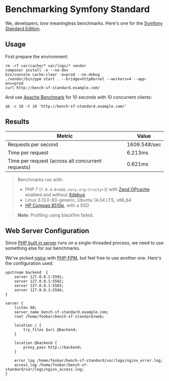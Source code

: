 # Benchmarking Symfony Standard

We, developers, *love* meaningless benchmarks.
Here's one for the [Symfony Standard Edition](https://github.com/symfony/symfony-standard).

## Usage

First prepare the environment:

    rm -rf var/cache/* var/logs/* vendor
    composer install -o --no-dev
    bin/console cache:clear -e=prod --no-debug
    ./vendor/bin/ppm start . --bridge=httpKernel --workers=4 --app-env=prod
    curl http://bench-sf-standard.example.com/

And use [Apache Benchmark](https://httpd.apache.org/docs/2.2/programs/ab.html)
for 10 seconds with 10 concurrent clients:

    ab -c 10 -t 10 'http://bench-sf-standard.example.com/'

## Results

| Metric                                            | Value        |
|---------------------------------------------------|--------------|
| Requests per second                               | 1609.54#/sec |
| Time per request                                  | 6.213ms      |
| Time per request (across all concurrent requests) | 0.621ms      |

> Benchmarks run with:
>
> * PHP 7 (`7.0.4-6+deb.sury.org~trusty+3`)
>   with [Zend OPcache](http://php.net/manual/en/book.opcache.php) enabled
>   and *without* [Xdebug](https://xdebug.org/)
> * Linux 3.13.0-83-generic, Ubuntu 14.04 LTS, x86_64
> * [HP Compaq 8510p](http://www.cnet.com/products/hp-compaq-8510p-15-4-core-2-duo-t7700-vista-business-2-gb-ram-120-gb-hdd-series/specs/), with a SSD

> **Note**: Profiling using blackfire failed.

## Web Server Configuration

Since [PHP built in server](http://php.net/manual/en/features.commandline.webserver.php)
runs on a single-threaded process, we need to use something else for our benchmarks.

We've picked [nginx](https://www.nginx.com/) with [PHP-FPM](http://php-fpm.org/),
but feel free to use another one. Here's the configuration used:

```
upstream backend  {
    server 127.0.0.1:5501;
    server 127.0.0.1:5502;
    server 127.0.0.1:5503;
    server 127.0.0.1:5504;
}

server {
    listen 80;
    server_name bench-sf-standard.example.com;
    root /home/foobar/bench-sf-standard/web;

    location / {
        try_files $uri @backend;
    }

    location @backend {
        proxy_pass http://backend;
    }

    error_log /home/foobar/bench-sf-standard/var/logs/nginx_error.log;
    access_log /home/foobar/bench-sf-standard/var/logs/nginx_access.log;
}
```
